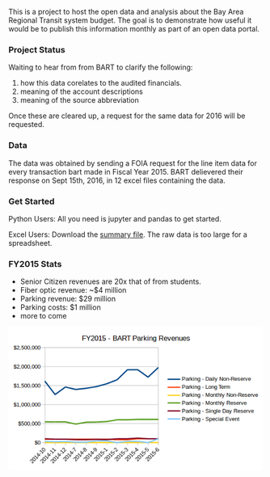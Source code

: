 This is a project to host the open data and analysis about the Bay Area Regional Transit system budget. The goal is to demonstrate how useful it would be to publish this information monthly as part of an open data portal. 

### Project Status 
Waiting to hear from from BART to clarify the following:
1. how this data corelates to the audited financials. 
2. meaning of the account descriptions
3. meaning of the source abbreviation

Once these are cleared up, a request for the same data for 2016 will be requested. 

### Data
The data was obtained by sending a FOIA request for the line item data for every transaction bart made in Fiscal Year 2015. BART delievered their response on Sept 15th, 2016, in 12 excel files containing the data. 

### Get Started

Python Users:
All you need is jupyter and pandas to get started. 

Excel Users:
Download the [summary file](data/income_expenses_FY2015/summary_income_expenses_FY2015.xlsx). The raw data is too large for a spreadsheet.


### FY2015 Stats
* Senior Citizen revenues are 20x that of from students.
* Fiber optic revenue: ~$4 million 
* Parking revenue: $29 million
* Parking costs: $1 million
* more to come


![Parking Revenue](charts/parking_revenues.png)
